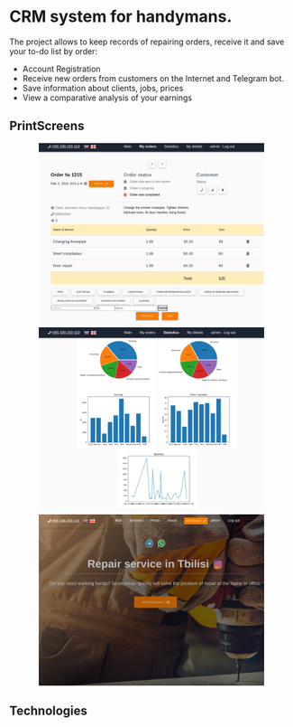 <h1>CRM system for handymans.</h1>

<p>The project allows to keep records of repairing orders, receive it and
save your to-do list by order:</p>

<ul>
<li>Account Registration
<li>Receive new orders from customers on the Internet and Telegram bot.
<li>Save information about clients, jobs, prices
<li>View a comparative analysis of your earnings
</ul>

<h2>PrintScreens</h2>
<p align=center>
<img src="https://github.com/alp-rostov/sakhlis/blob/master/web/media/images/2.png" width="400"><br>
<img src="https://github.com/alp-rostov/sakhlis/blob/master/web/media/images/3.png" width="400"><br>
<img src="https://github.com/alp-rostov/sakhlis/blob/master/web/media/images/4.png" width="400">
</p>
  
<h2>Technologies</h2>
<p align="left" dir="auto"> 


</p>

